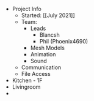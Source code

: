 - Project Info
	- Started: [[July 2021]]
	- Team:
		- Leads
			- Blancsh
			- Phil (Phoenix4690)
		- Mesh Models
		- Animation
		- Sound
	- Communication
	- File Access
- Kitchen - 1F
- Livingroom
-